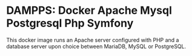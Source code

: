 # DAMPPS: Docker Apache Mysql Postgresql Php Symfony

This docker image runs an Apache server configured with PHP and a database server
upon choice between MariaDB, MySQL or PostgreSQL.
